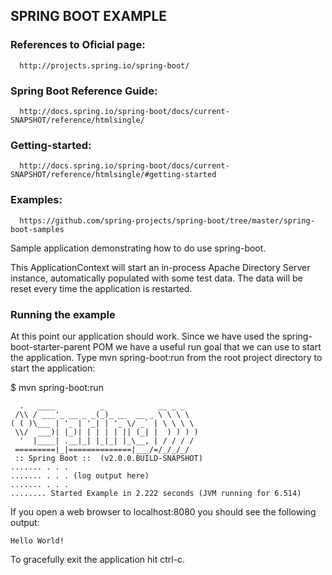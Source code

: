 ## SPRING BOOT EXAMPLE

### References to Oficial page:

      http://projects.spring.io/spring-boot/

### Spring Boot Reference Guide:

      http://docs.spring.io/spring-boot/docs/current-SNAPSHOT/reference/htmlsingle/

### Getting-started:

      http://docs.spring.io/spring-boot/docs/current-SNAPSHOT/reference/htmlsingle/#getting-started

### Examples:

      https://github.com/spring-projects/spring-boot/tree/master/spring-boot-samples

Sample application demonstrating how to do use spring-boot.

This ApplicationContext will start an in-process Apache Directory Server instance, automatically populated
with some test data. The data will be reset every time the application is restarted.

### Running the example
At this point our application should work. Since we have used the spring-boot-starter-parent POM we have a useful run goal that we can use to start the application. Type mvn spring-boot:run from the root project directory to start the application:

$ mvn spring-boot:run

      .   ____          _            __ _ _
     /\\ / ___'_ __ _ _(_)_ __  __ _ \ \ \ \
    ( ( )\___ | '_ | '_| | '_ \/ _` | \ \ \ \
     \\/  ___)| |_)| | | | | || (_| |  ) ) ) )
      '  |____| .__|_| |_|_| |_\__, | / / / /
     =========|_|==============|___/=/_/_/_/
     :: Spring Boot ::  (v2.0.0.BUILD-SNAPSHOT)
    ....... . . .
    ....... . . . (log output here)
    ....... . . .
    ........ Started Example in 2.222 seconds (JVM running for 6.514)

If you open a web browser to localhost:8080 you should see the following output:

    Hello World!

To gracefully exit the application hit ctrl-c.

